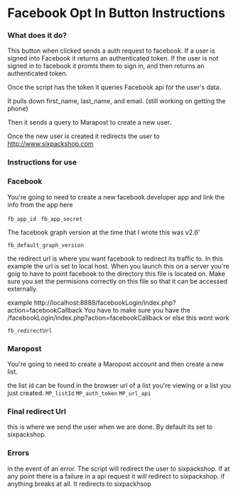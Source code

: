 # Facebook Opt In Button Instructions

### What does it do? 

This button when clicked sends a auth request to facebook. If a user is signed into Facebook it returns an authenticated token. 
If the user is not signed in to facebook it promts them to sign in, and then returns an authenticated token. 

Once the script has the token it queries Facebook api for the user's data. 

It pulls down first_name, last_name, and email. (still working on getting the phone)

Then it sends a query to Marapost to create a new user. 

Once the new user is created it redirects the user to http://www.sixpackshop.com


###  Instructions for use

###  Facebook 
You're going to need to create a new facebook developer app and link the info from the app here

`fb_app_id `
`fb_app_secret`

The facebook graph version at the time that I wrote this was v2.6'

`fb_default_graph_version`

the redirect url is where you want facebook to redirect its traffic to. In this example the url is set to local host. 
When you launch this on a server you're goig to have to point facebook to the directory this file is located on. 
Make sure you set the permisions correctly on this file so that it can be accessed externally. 


example http://localhost:8888/facebookLogin/index.php?action=facebookCallback
You have to make sure you have the /facebookLogin/index.php?action=facebookCallback or else this wont work
	
`fb_redirectUrl`


###  Maropost
You're going to need to create a Maropost account and then create a new list. 

the list id can be found in the browser url of a list you're viewing or a list you just created.
`MP_listId`
`MP_auth_token`
`MP_url_api`




###  Final redirect Url 
this is where we send the user when we are done. By default its set to sixpackshop.


### Errors
in the event of an error. The script will redirect the user to sixpackshop. If at any point there is a failure in a 
api request it will redirect to sixpackshop. 
if anything breaks at all. It redirects to sixpackhsop
